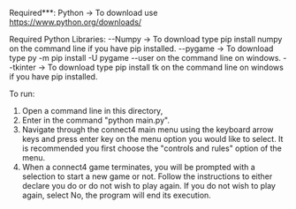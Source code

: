 Required***:
Python -> To download use https://www.python.org/downloads/

Required Python Libraries:
--Numpy -> To download type pip install numpy on the command line if you have pip installed.
--pygame -> To download type py -m pip install -U pygame --user on the command line on windows.
--tkinter -> To download type pip install tk on the command line on windows if you have pip installed.

To run:
1. Open a command line in this directory,
2. Enter in the command "python main.py".
3. Navigate through the connect4 main menu using the keyboard arrow keys and press enter key on the menu option you would like to select.
   It is recommended you first choose the "controls and rules" option of the menu.
4. When a connect4 game terminates, you will be prompted with a selection to start a new game or not. Follow the instructions to either declare you do 
   or do not wish to play again. If you do not wish to play again, select No, the program will end its execution.
